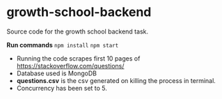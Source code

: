 # growth-school-backend

Source code for the growth school backend task.

**Run commands**
  ```npm install```
  ```npm start```

- Running the code scrapes first 10 pages of https://stackoverflow.com/questions/ 
- Database used is MongoDB
- **questions.csv** is the csv generated on killing the process in terminal.
- Concurrency has been set to 5.
